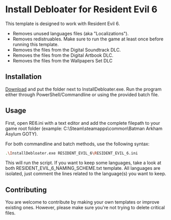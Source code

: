 # Install Debloater for Resident Evil 6

This template is designed to work with Resident Evil 6.
- Removes unused languages files (aka "Localizations").
- Removes redistruables. Make sure to run the game at least once before running this template.
- Removes the files from the Digital Soundtrack DLC.
- Removes the files from the Digital Artbook DLC.
- Removes the files from the Wallpapers Set DLC 
## Installation

[Download](https://github.com/neatodev/InstallDebloater/blob/main/templates/RESIDENT_EVIL_6/RESIDENT_EVIL_6.zip) and put the folder next to InstallDebloater.exe. Run the program either through PowerShell/Commandline or using the provided batch file.

## Usage

First, open RE6.ini with a text editor and add the complete filepath to your game root folder (example: C:\Steam\steamapps\common\Batman Arkham Asylum GOTY).

For both commandline and batch methods, use the following syntax:

```bash
.\InstallDebloater.exe RESIDENT_EVIL_6\RESIDENT_EVIL_6.ini
```
This will run the script.
If you want to keep some languages, take a look at both RESIDENT_EVIL_6_NAMING_SCHEME.txt template. All languages are isolated, just comment the lines related to the language(s) you want to keep. 

## Contributing
You are welcome to contribute by making your own templates or improve existing ones. However, please make sure you're not trying to delete critical files. 